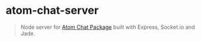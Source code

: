 atom-chat-server
=========

> Node server for [Atom Chat Package](https://atom.io/packages/atom-chat) built with Express, Socket.io and Jade.
